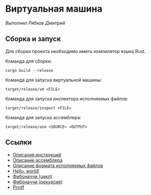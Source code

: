 # Виртуальная машина

_Выполнил Рябков Дмитрий_

## Сборка и запуск

Для сборки проекта необходимо иметь компилятор языка Rust.

Команда для сборки:
```
cargo build --release
```

Команда для запуска виртуальной машины:
```
target/release/vm <FILE>
```

Команда для запуска инспектора исполняемых файлов:
```
target/release/inspect <FILE>
```

Команда для запуска ассемблера:
```
target/release/asm <SOURCE> <OUTPUT>
```

## Ссылки

* [Описание инструкций](docs/instructions.md)
* [Описание ассемблера](docs/assembler.md)
* [Описание формата исполняемых файлов](docs/binfile.md)
* [Hello, world!](examples/hello-world)
* [Фибоначчи (цикл)](examples/fib-loop)
* [Фибоначчи (рекурсия)](examples/fib-rec)
* [Printf](examples/printf)

